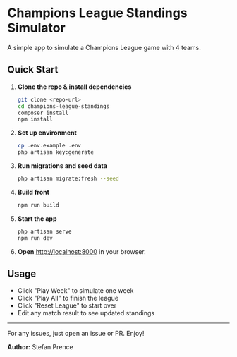 # Champions League Standings Simulator

A simple app to simulate a Champions League game with 4 teams.

## Quick Start

1. **Clone the repo & install dependencies**
    ```bash
    git clone <repo-url>
    cd champions-league-standings
    composer install
    npm install
    ```
2. **Set up environment**
    ```bash
    cp .env.example .env
    php artisan key:generate
    ```
3. **Run migrations and seed data**
    ```bash
    php artisan migrate:fresh --seed
    ```
4. **Build front**
    ```bash
    npm run build
    ```
5. **Start the app**
    ```bash
    php artisan serve
    npm run dev
    ```
6. **Open** [http://localhost:8000](http://localhost:8000) in your browser.

## Usage

-   Click "Play Week" to simulate one week
-   Click "Play All" to finish the league
-   Click "Reset League" to start over
-   Edit any match result to see updated standings

---

For any issues, just open an issue or PR. Enjoy!

**Author:** Stefan Prence
